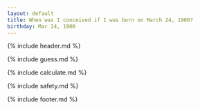 ```yaml
---
layout: default
title: When was I conceived if I was born on March 24, 1900?
birthday: Mar 24, 1900
---
```


{% include header.md %}

{% include guess.md %}

{% include calculate.md %}

{% include safety.md %}

{% include footer.md %}



